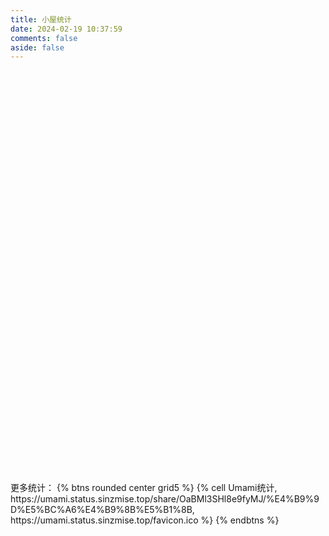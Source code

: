```yaml
---
title: 小屋统计
date: 2024-02-19 10:37:59
comments: false
aside: false
---
```

<!-- 文章发布时间统计图 -->
<div id="posts-chart" data-start="2021-01" style="border-radius: 8px; height: 300px; padding: 10px;"></div>
<!-- 文章标签统计图 -->
<div id="tags-chart" data-length="10" style="border-radius: 8px; height: 300px; padding: 10px;"></div>
<script id="LA-DATA-WIDGET" crossorigin="anonymous" charset="UTF-8" src="https://v6-widget.51.la/v6/K9WDMA2h2AfDg5GG/quote.js?theme=#1690FF,#333333,#999999,#333333,#FFFFFF,#1690FF,18&col=true&f=18&badge=icon_0&icon=center"></script>
<br>更多统计：
{% btns rounded center grid5 %}
{% cell Umami统计, https://umami.status.sinzmise.top/share/OaBMl3SHl8e9fyMJ/%E4%B9%9D%E5%BC%A6%E4%B9%8B%E5%B1%8B, https://umami.status.sinzmise.top/favicon.ico %}
{% endbtns %}